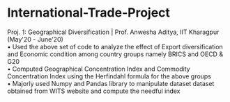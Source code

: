 # International-Trade-Project

Proj. 1: Geographical Diversification | Prof. Anwesha Aditya, IIT Kharagpur (May'20 - June'20) <br />
• Used the above set of code to analyze the effect of Export diversification and Economic condition among country groups namely BRICS and OECD & G20 <br />
• Computed Geographical Concentration Index and Commodity Concentration Index using the Herfindahl formula for the above groups <br />
• Majorly used Numpy and Pandas library to manipulate dataset dataset obtained from WITS website and compute the needful index 
